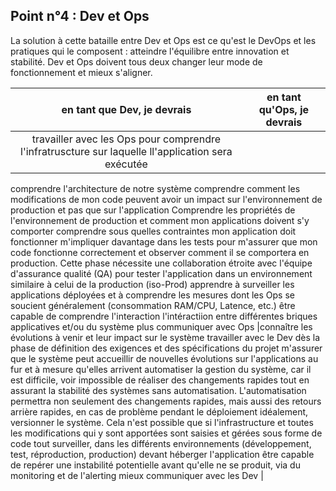 ## Point n°4 : Dev et Ops

La solution à cette bataille entre Dev et Ops est ce qu'est le DevOps et les pratiques qui le composent : atteindre l'équilibre entre innovation et stabilité. Dev et Ops doivent tous deux changer leur mode de fonctionnement et mieux s'aligner.

| en tant que Dev, je devrais  | en tant qu'Ops, je devrais |
| :---------------: | :-----:|
| travailler avec les Ops pour comprendre l'infratruscture sur laquelle ll'application sera exécutée
comprendre l'architecture de notre système
comprendre comment les modifications de mon code peuvent avoir un impact sur l'environnement de production et pas que sur l'application
Comprendre les propriétés de l'environnement de production et comment mon applications doivent s'y comporter
comprendre sous quelles contraintes mon application doit fonctionner
m'impliquer davantage dans les tests pour m'assurer que mon code fonctionne correctement et observer
comment il se comportera en production. Cette phase nécessite une collaboration étroite avec l'équipe d'assurance qualité (QA) pour tester l'application dans un environnement similaire à celui de la production (iso-Prod)
apprendre à surveiller les applications déployées et à comprendre les mesures dont les Ops se soucient généralement (consommation RAM/CPU, Latence, etc.)
être capable de comprendre l'interaction l'intéractiion entre différentes briques applicatives et/ou du système
plus communiquer avec Ops |connaître les évolutions à venir et leur impact sur le système
travailler avec le Dev dès la phase de définition des exigences et des spécifications du projet
m'assurer que le système peut accueillir de nouvelles évolutions sur l'applications au fur et à mesure qu'elles arrivent
automatiser la gestion du système, car il est difficile, voir impossible de réaliser des changements rapides tout en assurant la stabilité des systèmes sans automatisation. L'automatisation permettra non seulement des changements rapides, mais aussi des retours arrière rapides, en cas de problème pendant le déploiement
idéalement, versionner le système. Cela n'est possible que si l'infrastructure et toutes les modifications qui y sont apportées sont saisies et gérées sous forme de code
tout surveiller, dans les différents environnements (développement, test, réproduction, production) devant héberger l'application
être capable de repérer une instabilité potentielle avant qu'elle ne se produit, via du monitoring et de l'alerting
mieux communiquer avec les Dev |